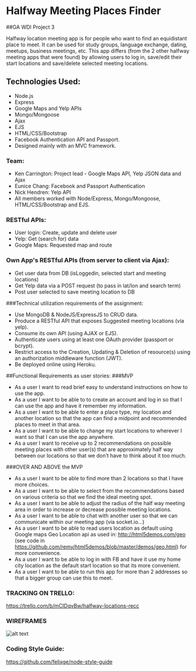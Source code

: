 # Halfway Meeting Places Finder
##GA WDI Project 3

Halfway location meeting app is for people who want to find an equidistant place to meet. It can be used for study groups, language exchange, dating, meetups, business meetings, etc. This app differs (from the 2 other halfway meeting apps that were found) by allowing users to log in, save/edit their start locations and save/delete selected meeting locations.
## Technologies Used:
* Node.js
* Express
* Google Maps and Yelp APIs
* Mongo/Mongoose
* Ajax
* EJS
* HTML/CSS/Bootstrap
* Facebook Authentication API and Passport. 
* Designed mainly with an MVC framework.

### Team:
* Ken Carrington: Project lead - Google Maps API, Yelp JSON data and Ajax
* Eunice Chang: Facebook and Passport Authentication
* Nick Hendren: Yelp API
* All members worked with Node/Express, Mongo/Mongoose, HTML/CSS/Bootstrap and EJS.

### RESTful APIs:
* User login: Create, update and delete user
* Yelp: Get (search for) data
* Google Maps: Requested map and route

### Own App's RESTful APIs (from server to client via Ajax): 
* Get user data from DB (isLoggedin, selected start and meeting locations)
* Get Yelp data via a POST request (to pass in lat/lon and search term)
* Post user selected to save meeting location to DB

###Technical utilization requirements of the assignment:
* Use MongoDB & NodeJS/ExpressJS to CRUD data.
* Produce a RESTful API that exposes Suggested meeting locations (via yelp).
* Consume its own API (using AJAX or EJS).
* Authenticate users using at least one OAuth provider (passport or bcrypt).
* Restrict access to the Creation, Updating & Deletion of resource(s) using an authorization middleware function (JWT).
* Be deployed online using Heroku.

##Functional Requirements as user stories:
###MVP
* As a user I want to read brief easy to understand instructions on how to use the app.
* As a user I want to be able to to create an account and log in so that I can use the app and have it remember my information.
* As a user I want to be able to enter a place type, my location and another location so that the app can find a midpoint and recommended places to meet in that area.
* As a user I want to be able to change my start locations to wherever I want so that I can use the app anywhere.
* As a user I want to receive up to 2 recommendations on possible meeting places with other user(s) that are approximately half way between our locations so that we don’t have to think about it too much.

###OVER AND ABOVE the MVP
* As a user I want to be able to find more than 2 locations so that I have more choices.
* As a user I want to be able to select from the recommendations based on various criteria so that we find the ideal meeting spot.
* As a user I want to be able to adjust the radius of the half way meeting area in order to increase or decrease possible meeting locations.
* As a user I want to be able to chat with another user so that we can communicate within our meeting app (via socket.io…)
* As a user I want to be able to read users location as default using Google maps Geo Location api as used in: http://html5demos.com/geo (see code in https://github.com/remy/html5demos/blob/master/demos/geo.html) for more convenience.
* As a user I want to be able to log in with FB and have it use my home city location as the default start location so that its more convenient.
* As a user I want to be able to run this app for more than 2 addresses so that a bigger group can use this to meet.

### TRACKING ON TRELLO:
https://trello.com/b/mCIDqvBw/halfway-locations-recc

### WIREFRAMES
![alt text](http://i.imgur.com/xpB1eTS.png)

### Coding Style Guide:
https://github.com/felixge/node-style-guide
